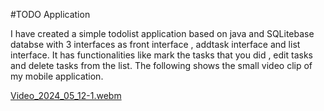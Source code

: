 #TODO Application

I have created a simple todolist application based on java and SQLitebase databse with 3 interfaces as front interface , addtask interface and list interface. It has functionalities like mark the tasks that you did , edit tasks and delete tasks from the list. 
The following shows the small video clip of my mobile application.

[Video_2024_05_12-1.webm](https://github.com/malithisamarajeewa/To-Do-list-Application/assets/136239464/57c988ca-d8cb-4321-be81-0268af58849a)
